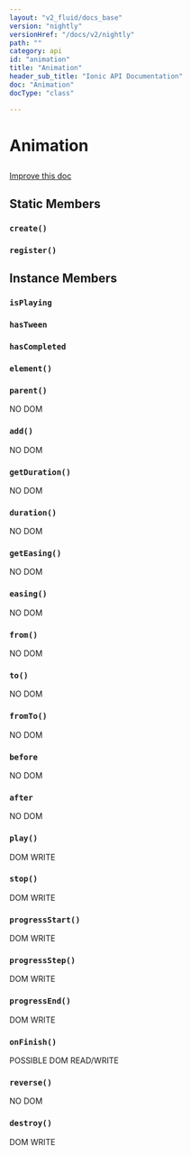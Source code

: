 ```yaml
---
layout: "v2_fluid/docs_base"
version: "nightly"
versionHref: "/docs/v2/nightly"
path: ""
category: api
id: "animation"
title: "Animation"
header_sub_title: "Ionic API Documentation"
doc: "Animation"
docType: "class"

---
```










<h1 class="api-title">
<a class="anchor" name="animation" href="#animation"></a>

Animation





</h1>

<a class="improve-v2-docs" href="http://github.com/driftyco/ionic/edit/master//src/animations/animation.ts#L1">
Improve this doc
</a>










<!-- @usage tag -->


<!-- @property tags -->
<h2><a class="anchor" name="static-members" href="#static-members"></a>Static Members</h2>
<div id="create"></div>
<h3><a class="anchor" name="create" href="#create"></a><code>create()</code>
  
</h3>











<div id="register"></div>
<h3><a class="anchor" name="register" href="#register"></a><code>register()</code>
  
</h3>













<!-- instance methods on the class -->

<h2><a class="anchor" name="instance-members" href="#instance-members"></a>Instance Members</h2>

<div id="isPlaying"></div>

<h3>
<a class="anchor" name="isPlaying" href="#isPlaying"></a>
<code>isPlaying</code>
  

</h3>












<div id="hasTween"></div>

<h3>
<a class="anchor" name="hasTween" href="#hasTween"></a>
<code>hasTween</code>
  

</h3>












<div id="hasCompleted"></div>

<h3>
<a class="anchor" name="hasCompleted" href="#hasCompleted"></a>
<code>hasCompleted</code>
  

</h3>












<div id="element"></div>

<h3>
<a class="anchor" name="element" href="#element"></a>
<code>element()</code>
  

</h3>












<div id="parent"></div>

<h3>
<a class="anchor" name="parent" href="#parent"></a>
<code>parent()</code>
  

</h3>

NO DOM











<div id="add"></div>

<h3>
<a class="anchor" name="add" href="#add"></a>
<code>add()</code>
  

</h3>

NO DOM











<div id="getDuration"></div>

<h3>
<a class="anchor" name="getDuration" href="#getDuration"></a>
<code>getDuration()</code>
  

</h3>

NO DOM











<div id="duration"></div>

<h3>
<a class="anchor" name="duration" href="#duration"></a>
<code>duration()</code>
  

</h3>

NO DOM











<div id="getEasing"></div>

<h3>
<a class="anchor" name="getEasing" href="#getEasing"></a>
<code>getEasing()</code>
  

</h3>

NO DOM











<div id="easing"></div>

<h3>
<a class="anchor" name="easing" href="#easing"></a>
<code>easing()</code>
  

</h3>

NO DOM











<div id="from"></div>

<h3>
<a class="anchor" name="from" href="#from"></a>
<code>from()</code>
  

</h3>

NO DOM











<div id="to"></div>

<h3>
<a class="anchor" name="to" href="#to"></a>
<code>to()</code>
  

</h3>

NO DOM











<div id="fromTo"></div>

<h3>
<a class="anchor" name="fromTo" href="#fromTo"></a>
<code>fromTo()</code>
  

</h3>

NO DOM











<div id="before"></div>

<h3>
<a class="anchor" name="before" href="#before"></a>
<code>before</code>
  

</h3>

NO DOM











<div id="after"></div>

<h3>
<a class="anchor" name="after" href="#after"></a>
<code>after</code>
  

</h3>

NO DOM











<div id="play"></div>

<h3>
<a class="anchor" name="play" href="#play"></a>
<code>play()</code>
  

</h3>

DOM WRITE











<div id="stop"></div>

<h3>
<a class="anchor" name="stop" href="#stop"></a>
<code>stop()</code>
  

</h3>

DOM WRITE











<div id="progressStart"></div>

<h3>
<a class="anchor" name="progressStart" href="#progressStart"></a>
<code>progressStart()</code>
  

</h3>

DOM WRITE











<div id="progressStep"></div>

<h3>
<a class="anchor" name="progressStep" href="#progressStep"></a>
<code>progressStep()</code>
  

</h3>

DOM WRITE











<div id="progressEnd"></div>

<h3>
<a class="anchor" name="progressEnd" href="#progressEnd"></a>
<code>progressEnd()</code>
  

</h3>

DOM WRITE











<div id="onFinish"></div>

<h3>
<a class="anchor" name="onFinish" href="#onFinish"></a>
<code>onFinish()</code>
  

</h3>

POSSIBLE DOM READ/WRITE











<div id="reverse"></div>

<h3>
<a class="anchor" name="reverse" href="#reverse"></a>
<code>reverse()</code>
  

</h3>

NO DOM











<div id="destroy"></div>

<h3>
<a class="anchor" name="destroy" href="#destroy"></a>
<code>destroy()</code>
  

</h3>

DOM WRITE














<!-- related link --><!-- end content block -->


<!-- end body block -->

